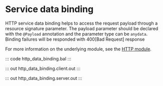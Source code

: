 # Service data binding

HTTP service data binding helps to access the request payload through a resource signature parameter. The payload
parameter should be declared with the `@Payload` annotation and the  parameter type can be `anydata`.
Binding failures will be responded with 400[Bad Request] response

For more information on the underlying module, 
see the [HTTP module](https://lib.ballerina.io/ballerina/http/latest/).

::: code http_data_binding.bal :::

::: out http_data_binding.client.out :::

::: out http_data_binding.server.out :::